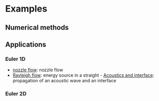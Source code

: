 # Examples

## Numerical methods

## Applications

### Euler 1D

- [nozzle flow](euler-nozzle): nozzle flow
- [Rayleigh flow](euler-rayleigh-flow): energy source in a straight - [Acoustics and interface](acoutics-impendance): propagation of an acoustic wave and an interface

### Euler 2D
